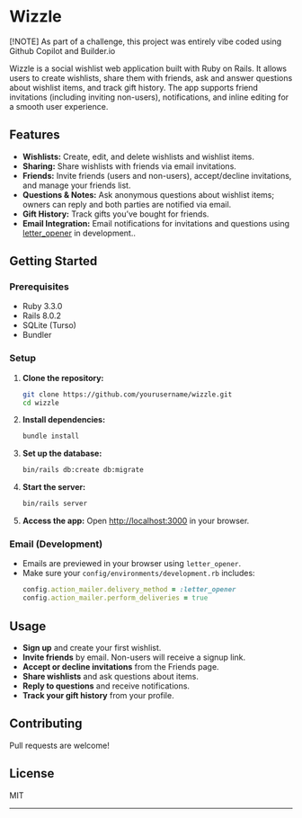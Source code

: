 # Wizzle

[!NOTE] As part of a challenge, this project was entirely vibe coded using Github Copilot and Builder.io

Wizzle is a social wishlist web application built with Ruby on Rails. It allows users to create wishlists, share them with friends, ask and answer questions about wishlist items, and track gift history. The app supports friend invitations (including inviting non-users), notifications, and inline editing for a smooth user experience.

## Features

- **Wishlists:** Create, edit, and delete wishlists and wishlist items.
- **Sharing:** Share wishlists with friends via email invitations.
- **Friends:** Invite friends (users and non-users), accept/decline invitations, and manage your friends list.
- **Questions & Notes:** Ask anonymous questions about wishlist items; owners can reply and both parties are notified via email.
- **Gift History:** Track gifts you’ve bought for friends.
- **Email Integration:** Email notifications for invitations and questions using [letter_opener](https://github.com/ryanb/letter_opener) in development..

## Getting Started

### Prerequisites

- Ruby 3.3.0
- Rails 8.0.2
- SQLite (Turso)
- Bundler

### Setup

1. **Clone the repository:**
   ```sh
   git clone https://github.com/yourusername/wizzle.git
   cd wizzle
   ```

2. **Install dependencies:**
   ```sh
   bundle install
   ```

3. **Set up the database:**
   ```sh
   bin/rails db:create db:migrate
   ```

4. **Start the server:**
   ```sh
   bin/rails server
   ```

5. **Access the app:**
   Open [http://localhost:3000](http://localhost:3000) in your browser.

### Email (Development)

- Emails are previewed in your browser using `letter_opener`.
- Make sure your `config/environments/development.rb` includes:
  ```ruby
  config.action_mailer.delivery_method = :letter_opener
  config.action_mailer.perform_deliveries = true
  ```

## Usage

- **Sign up** and create your first wishlist.
- **Invite friends** by email. Non-users will receive a signup link.
- **Accept or decline invitations** from the Friends page.
- **Share wishlists** and ask questions about items.
- **Reply to questions** and receive notifications.
- **Track your gift history** from your profile.

## Contributing

Pull requests are welcome!

## License

MIT

---
